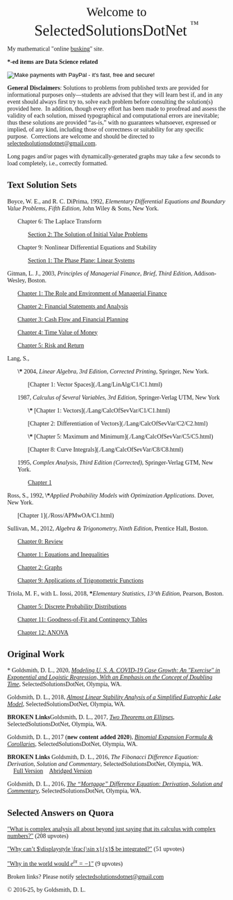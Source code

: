 <style>
  body {font-family: Palatino;
    background-image: url("./PreciousBkgrnd2.png");}
</style>
<body>
<p><center><big><big><big><big>Welcome to<br>
<big>SelectedSolutionsDotNet</big> <sup><sup>™</sup></sup> </big></big></big></big></center></p>

<p>My mathematical "online <a href="https://en.wikipedia.org/wiki/Street_performance">busking</a>" site.

<p><b>*-ed items are Data Science related</b>

<form action="https://www.paypal.com/cgi-bin/webscr"
          method="post"><input name="cmd"
            value="_xclick" type="hidden"> <input name="business"
            value="dgoldsmith_89@alumni.brown.edu" type="hidden"> <input
            name="item_name" value="SelectedSolutions Donation"
            type="hidden"> <input name="cn" value="Special Instructions
            (optional" type="hidden"> <input
            src="https://www.paypal.com/images/x-click-but04.gif"
            name="submit" alt="Make payments with PayPal - it's fast,
            free and secure!" align="middle" border="0" type="image"></form>
</p>

<b>General Disclaimers</b>: Solutions to problems from published texts are provided for informational purposes only&mdash;students are advised that they will learn best if, and in any event should always first try to, solve each problem before consulting the solution(s) provided here.&nbsp; In addition, though every effort has been made to proofread and assess the validity of each solution, missed typographical and computational errors are inevitable; thus these solutions are provided <q>as-is,</q> with no guarantees whatsoever, expressed or implied, of any kind, including those of correctness or suitability for any specific purpose.&nbsp; Corrections are welcome and should be directed to [selectedsolutionsdotnet@gmail.com](mailto:selectedsolutionsdotnet@gmail.com).

Long pages and/or pages with dynamically-generated graphs may take a few seconds to load completely, i.e., correctly formatted.

## Text Solution Sets

Boyce, W. E., and R. C. DiPrima, 1992, <i>Elementary Differential Equations and Boundary Value Problems, Fifth Edition</i>, John Wiley & Sons, New York.
      <ul> Chapter 6: The Laplace Transform
            <ul>[Section 2: The Solution of Initial Value Problems](./BoyceDiPrima/C6/C6S2.html)
            </ul>
      </ul>
      <ul> Chapter 9: Nonlinear Differential Equations and Stability
            <ul>[Section 1: The Phase Plane: Linear Systems](./BoyceDiPrima/C9/C9S1.html)
            </ul>
      </ul>

Gitman, L. J., 2003, <i>Principles of Managerial Finance, Brief, Third Edition</i>, Addison-Wesley, Boston.
            <ul>[Chapter 1: The Role and Environment of Managerial Finance](./Gitman/C1/C1.html)</ul>
            <ul>[Chapter 2: Financial Statements and Analysis](./Gitman/C2/C2.html)</ul>
            <ul>[Chapter 3: Cash Flow and Financial Planning](./Gitman/C3/C3.html)</ul>
            <ul>[Chapter 4: Time Value of Money](./Gitman/C4/C4.html)</ul>
            <ul>[Chapter 5: Risk and Return](./Gitman/C5/C5.html)</ul>

Lang, S.,
  <ul><b>\*</b> 2004, <i>Linear Algebra, 3rd Edition, Corrected Printing</i>, Springer, New York.
            <ul>
            	[Chapter 1: Vector Spaces](./Lang/LinAlg/C1/C1.html)
            </ul>
  </ul>
  <ul>1987, <i>Calculus of Several Variables, 3rd Edition</i>, Springer-Verlag UTM, New York
            <ul>
            	<b>\*</b> [Chapter 1: Vectors](./Lang/CalcOfSevVar/C1/C1.html)
            </ul>
            <ul>
            	[Chapter 2: Differentiation of Vectors](./Lang/CalcOfSevVar/C2/C2.html)
            </ul>
            <ul>
                <b>\*</b> [Chapter 5: Maximum and Minimum](./Lang/CalcOfSevVar/C5/C5.html)</ul>
            <ul>
                [Chapter 8: Curve Integrals](./Lang/CalcOfSevVar/C8/C8.html)</ul>

   1995, <i>Complex Analysis, Third Edition (Corrected)</i>, Springer-Verlag GTM, New York.
            <ul>
                [Chapter 1](./Lang/ComplexAnalysis/C1.html)
            </ul>
  </ul>
Ross, S., 1992, <b>\*</b><i>Applied Probability Models with Optimization Applications.</i> Dover, New York.
            <ul>
                [Chapter 1](./Ross/APMwOA/C1.html)
            </ul>

Sullivan, M., 2012, <i>Algebra \& Trigonometry, Ninth Edition</i>, Prentice Hall, Boston.
            <ul>
                [Chapter 0: Review](./Sullivan/Review/Review.html)
            </ul>
            <ul>
                [Chapter 1: Equations and Inequalities](./Sullivan/C1/C1.html)
            </ul>
            <ul>
                [Chapter 2: Graphs](./Sullivan/C2/C2.html)
            </ul>
            <ul>
                [Chapter 9: Applications of Trigonometric Functions](./Sullivan/C9/C9.html)
            </ul>

Triola, M. F., with L. Iossi, 2018, <b>\*</b><i>Elementary Statistics, 13^th Edition</i>, Pearson, Boston.
            <ul>
                [Chapter 5: Discrete Probability Distributions](./Triola/C5/C5.html)
            </ul>
            <ul>
                [Chapter 11: Goodness-of-Fit and Contingency Tables](./Triola/C11/C11.html)
            </ul>
            <ul>
                [Chapter 12: ANOVA](./Triola/C12/C12.html)
            </ul>


## Original Work

\* Goldsmith, D. L., 2020, [<i>Modeling U. S. A. COVID-19 Case Growth: An "Exercise" in Exponential and Logistic Regression, With an Emphasis on the Concept of Doubling Time</i>](./COVID-19/COVID19.html),  SelectedSolutionsDotNet, Olympia, WA.

Goldsmith, D. L., 2018, [<i>Almost Linear Stability Analysis of a Simplified Eutrophic Lake Model</i>](./DEMARC/DEMARCProposedSysV2_NoEvectorPlanes.html),  SelectedSolutionsDotNet, Olympia, WA.<br>

<b>BROKEN Links</b>Goldsmith, D. L., 2017, [<i>Two Theorems on Ellipses</i>](./Misc/Ellipse/TwoTheorems.html),  SelectedSolutionsDotNet, Olympia, WA.<br>

Goldsmith, D. L., 2017 (<b>new content added 2020</b>), [<i>Binomial Expansion Formula & Corollaries</i>](./Misc/BinThm.html),  SelectedSolutionsDotNet, Olympia, WA.<br>

<b>BROKEN Links</b> Goldsmith, D. L., 2016, <i>The Fibonacci Difference Equation: Derivation, Solution and Commentary</i>,  SelectedSolutionsDotNet, Olympia, WA.<br>
$~~~~$[Full Version](./Misc/Fibonacci.html)$~~~~$[Abridged Version](./Misc/Fibonacci_abridged.html)

Goldsmith, D. L., 2016, [<i>The <q>Mortgage</q> Difference Equation: Derivation, Solution and Commentary</i>](./Misc/Mortgage.html),  SelectedSolutionsDotNet, Olympia, WA.<br>

## Selected Answers on Quora

["What is complex analysis all about beyond just saying that its calculus with complex numbers?"](https://www.quora.com/What-is-complex-analysis-all-about-beyond-just-saying-that-its-calculus-with-complex-numbers/answer/David-Goldsmith-9) (208 upvotes)

["Why can’t $\displaystyle \frac{\sin x}{x}$ be integrated?"](https://www.quora.com/Why-cant-frac-sin-x-x-be-integrated/answer/David-Goldsmith-9) (51 upvotes)

["Why in the world would $e^{i\pi}= -1$"](https://www.quora.com/Why-in-the-world-would-e-i-pi-1/answer/David-Goldsmith-9) (9 upvotes)

<p>
Broken links?  Please notify <a href="mailto:selectedsolutionsdotnet@gmail.com">selectedsolutionsdotnet@gmail.com</a></p>

<p>&copy; 2016-25,  by Goldsmith, D. L.</p>

<script type='text/javascript' src='https://cdn.mathjax.org/mathjax/latest/MathJax.js?config=TeX-MML-AM_HTMLorMML'></script>
<script type='text/javascript'>function reloadMathJax(){MathJax.Hub.Queue(["Typeset",MathJax.Hub]);}</script>
</body>

